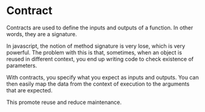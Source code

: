 # Contract
Contracts are used to define the inputs and outputs of a function. In other words, they are a signature.

In javascript, the notion of method signature is very lose, which is very powerful. The problem with this is that,
sometimes, when an object is reused in different context, you end up writing code to check existence of parameters.

With contracts, you specify what you expect as inputs and outputs. You can then easily map the data from the context of
execution to the arguments that are expected.

This promote reuse and reduce maintenance.
